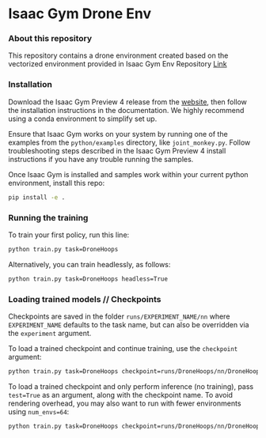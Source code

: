 # Isaac Gym Drone Env

### About this repository

This repository contains a drone environment created based on the vectorized environment provided in Isaac Gym Env Repository [Link](https://github.com/NVIDIA-Omniverse/IsaacGymEnvs)


### Installation

Download the Isaac Gym Preview 4 release from the [website](https://developer.nvidia.com/isaac-gym), then
follow the installation instructions in the documentation. We highly recommend using a conda environment 
to simplify set up.

Ensure that Isaac Gym works on your system by running one of the examples from the `python/examples` 
directory, like `joint_monkey.py`. Follow troubleshooting steps described in the Isaac Gym Preview 4
install instructions if you have any trouble running the samples.

Once Isaac Gym is installed and samples work within your current python environment, install this repo:

```bash
pip install -e .
```



### Running the training

To train your first policy, run this line:

```bash
python train.py task=DroneHoops
```

Alternatively, you can train headlessly, as follows:

```bash
python train.py task=DroneHoops headless=True
```


### Loading trained models // Checkpoints

Checkpoints are saved in the folder `runs/EXPERIMENT_NAME/nn` where `EXPERIMENT_NAME` 
defaults to the task name, but can also be overridden via the `experiment` argument.

To load a trained checkpoint and continue training, use the `checkpoint` argument:

```bash
python train.py task=DroneHoops checkpoint=runs/DroneHoops/nn/DroneHoops.pth
```

To load a trained checkpoint and only perform inference (no training), pass `test=True` 
as an argument, along with the checkpoint name. To avoid rendering overhead, you may 
also want to run with fewer environments using `num_envs=64`:

```bash
python train.py task=DroneHoops checkpoint=runs/DroneHoops/nn/DroneHoops.pth test=True num_envs=64
```
